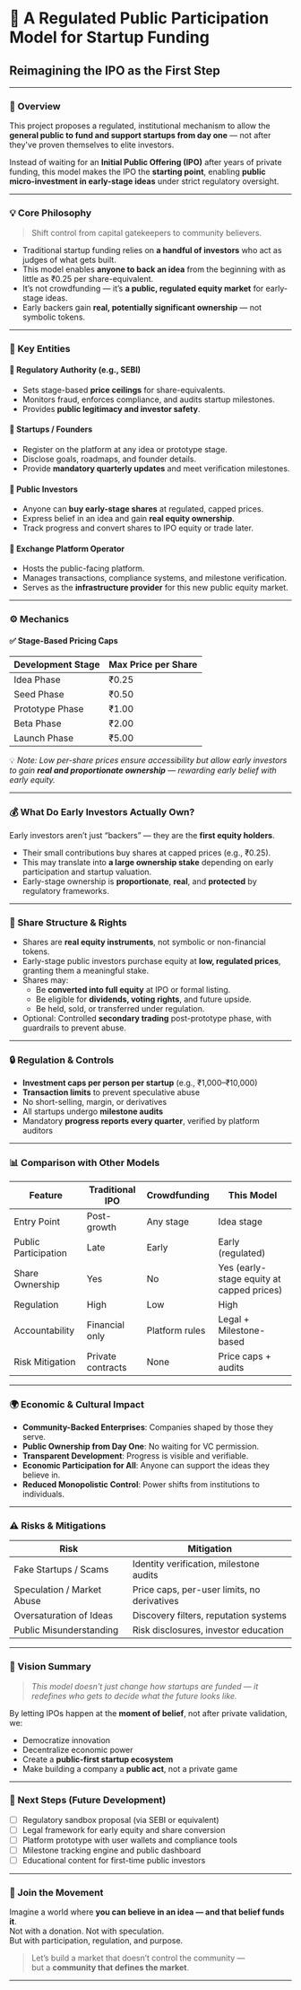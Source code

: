 # 🌱 A Regulated Public Participation Model for Startup Funding  
## Reimagining the IPO as the First Step

---

### 📌 Overview

This project proposes a regulated, institutional mechanism to allow the **general public to fund and support startups from day one** — not after they've proven themselves to elite investors.

Instead of waiting for an **Initial Public Offering (IPO)** after years of private funding, this model makes the IPO the **starting point**, enabling **public micro-investment in early-stage ideas** under strict regulatory oversight.

---

### 💡 Core Philosophy

> Shift control from capital gatekeepers to community believers.

- Traditional startup funding relies on **a handful of investors** who act as judges of what gets built.
- This model enables **anyone to back an idea** from the beginning with as little as ₹0.25 per share-equivalent.
- It’s not crowdfunding — it’s **a public, regulated equity market** for early-stage ideas.
- Early backers gain **real, potentially significant ownership** — not symbolic tokens.

---

### 🧱 Key Entities

#### 🔹 Regulatory Authority (e.g., SEBI)

- Sets stage-based **price ceilings** for share-equivalents.
- Monitors fraud, enforces compliance, and audits startup milestones.
- Provides **public legitimacy and investor safety**.

#### 🔹 Startups / Founders

- Register on the platform at any idea or prototype stage.
- Disclose goals, roadmaps, and founder details.
- Provide **mandatory quarterly updates** and meet verification milestones.

#### 🔹 Public Investors

- Anyone can **buy early-stage shares** at regulated, capped prices.
- Express belief in an idea and gain **real equity ownership**.
- Track progress and convert shares to IPO equity or trade later.

#### 🔹 Exchange Platform Operator

- Hosts the public-facing platform.
- Manages transactions, compliance systems, and milestone verification.
- Serves as the **infrastructure provider** for this new public equity market.

---

### ⚙️ Mechanics

#### ✅ Stage-Based Pricing Caps

| Development Stage | Max Price per Share |
|-------------------|---------------------|
| Idea Phase        | ₹0.25               |
| Seed Phase        | ₹0.50               |
| Prototype Phase   | ₹1.00               |
| Beta Phase        | ₹2.00               |
| Launch Phase      | ₹5.00               |

💡 _Note: Low per-share prices ensure accessibility but allow early investors to gain **real and proportionate ownership** — rewarding early belief with early equity._

---

### 💰 What Do Early Investors Actually Own?

Early investors aren’t just “backers” — they are the **first equity holders**.

- Their small contributions buy shares at capped prices (e.g., ₹0.25).
- This may translate into **a large ownership stake** depending on early participation and startup valuation.
- Early-stage ownership is **proportionate**, **real**, and **protected** by regulatory frameworks.

---

### 🧾 Share Structure & Rights

- Shares are **real equity instruments**, not symbolic or non-financial tokens.
- Early-stage public investors purchase equity at **low, regulated prices**, granting them a meaningful stake.
- Shares may:
  - Be **converted into full equity** at IPO or formal listing.
  - Be eligible for **dividends, voting rights**, and future upside.
  - Be held, sold, or transferred under regulation.
- Optional: Controlled **secondary trading** post-prototype phase, with guardrails to prevent abuse.

---

### 🔒 Regulation & Controls

- **Investment caps per person per startup** (e.g., ₹1,000–₹10,000)
- **Transaction limits** to prevent speculative abuse
- No short-selling, margin, or derivatives
- All startups undergo **milestone audits**
- Mandatory **progress reports every quarter**, verified by platform auditors

---

### 📊 Comparison with Other Models

| Feature                    | Traditional IPO | Crowdfunding | This Model                                  |
|---------------------------|------------------|---------------|---------------------------------------------|
| Entry Point               | Post-growth       | Any stage     | Idea stage                                  |
| Public Participation      | Late              | Early         | Early (regulated)                           |
| Share Ownership           | Yes               | No            | Yes (early-stage equity at capped prices)   |
| Regulation                | High              | Low           | High                                        |
| Accountability            | Financial only    | Platform rules| Legal + Milestone-based                     |
| Risk Mitigation           | Private contracts | None          | Price caps + audits                         |

---

### 🌍 Economic & Cultural Impact

- **Community-Backed Enterprises**: Companies shaped by those they serve.
- **Public Ownership from Day One**: No waiting for VC permission.
- **Transparent Development**: Progress is visible and verifiable.
- **Economic Participation for All**: Anyone can support the ideas they believe in.
- **Reduced Monopolistic Control**: Power shifts from institutions to individuals.

---

### ⚠️ Risks & Mitigations

| Risk                        | Mitigation                                 |
|-----------------------------|---------------------------------------------|
| Fake Startups / Scams       | Identity verification, milestone audits    |
| Speculation / Market Abuse  | Price caps, per-user limits, no derivatives|
| Oversaturation of Ideas     | Discovery filters, reputation systems      |
| Public Misunderstanding     | Risk disclosures, investor education       |

---

### 📌 Vision Summary

> _This model doesn't just change how startups are funded — it redefines who gets to decide what the future looks like._

By letting IPOs happen at the **moment of belief**, not after private validation, we:
- Democratize innovation
- Decentralize economic power
- Create a **public-first startup ecosystem**
- Make building a company a **public act**, not a private game

---

### 🚧 Next Steps (Future Development)

- [ ] Regulatory sandbox proposal (via SEBI or equivalent)
- [ ] Legal framework for early equity and share conversion
- [ ] Platform prototype with user wallets and compliance tools
- [ ] Milestone tracking engine and public dashboard
- [ ] Educational content for first-time public investors

---

### 🙌 Join the Movement

Imagine a world where **you can believe in an idea — and that belief funds it**.  
Not with a donation. Not with speculation.  
But with participation, regulation, and purpose.

> Let’s build a market that doesn’t control the community —  
> but a **community that defines the market**.

---

